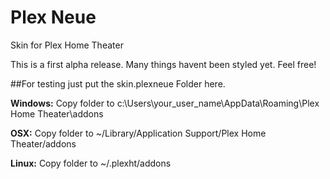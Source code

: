 # Plex Neue
Skin for Plex Home Theater

This is a first alpha release. Many things havent been styled yet.
Feel free!

##For testing just put the skin.plexneue Folder here.

**Windows:** Copy folder to c:\Users\your_user_name\AppData\Roaming\Plex Home Theater\addons

**OSX:** Copy folder to ~/Library/Application Support/Plex Home Theater/addons

**Linux:** Copy folder to ~/.plexht/addons
